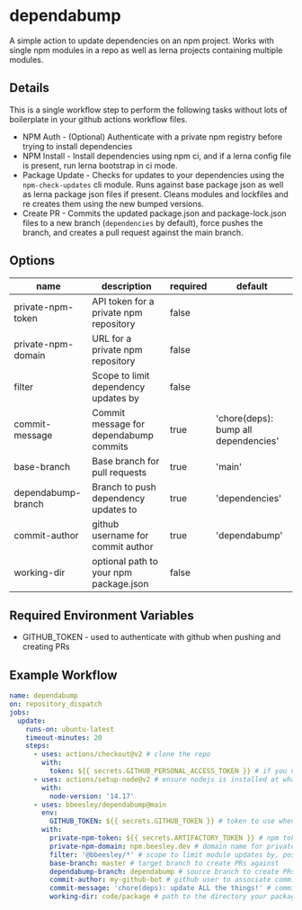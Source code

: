 # dependabump

A simple action to update dependencies on an npm project. Works with single npm modules in a repo as well as lerna projects containing multiple modules.

## Details

This is a single workflow step to perform the following tasks without lots of boilerplate in your github actions workflow files.

* NPM Auth - (Optional) Authenticate with a private npm registry before trying to install dependencies
* NPM Install - Install dependencies using npm ci, and if a lerna config file is present, run lerna bootstrap in ci mode.
* Package Update - Checks for updates to your dependencies using the `npm-check-updates` cli module. Runs against base package json as well as lerna package json files if present. Cleans modules and lockfiles and re creates them using the new bumped versions.
* Create PR - Commits the updated package.json and package-lock.json files to a new branch (`dependencies` by default), force pushes the branch, and creates a pull request against the main branch.

## Options

| name                 | description                                       | required | default                              |
|----------------------|---------------------------------------------------|----------|--------------------------------------|
|  private-npm-token   | API token for a private npm repository            | false    |                                      |
|  private-npm-domain  | URL for a private npm repository                  | false    |                                      |
|  filter              | Scope to limit dependency updates by              | false    |                                      |
|  commit-message      | Commit message for dependabump commits            | true     | 'chore(deps): bump all dependencies' |
|  base-branch         | Base branch for pull requests                     | true     | 'main'                               |
|  dependabump-branch  | Branch to push dependency updates to              | true     | 'dependencies'                       |
|  commit-author       | github username for commit author                 | true     | 'dependabump'                        |
|  working-dir         | optional path to your npm package.json            | false    |                                      |

## Required Environment Variables

* GITHUB_TOKEN - used to authenticate with github when pushing and creating PRs
  
## Example Workflow

```yaml
name: dependabump
on: repository_dispatch
jobs:
  update:
    runs-on: ubuntu-latest
    timeout-minutes: 20
    steps:
      - uses: actions/checkout@v2 # clone the repo
        with:
          token: ${{ secrets.GITHUB_PERSONAL_ACCESS_TOKEN }} # if you need special access to push commits
      - uses: actions/setup-node@v2 # ensure nodejs is installed at whatever version you use
        with:
          node-version: '14.17'
      - uses: bbeesley/dependabump@main
        env:
          GITHUB_TOKEN: ${{ secrets.GITHUB_TOKEN }} # token to use when creating PRs 
        with:
          private-npm-token: ${{ secrets.ARTIFACTORY_TOKEN }} # npm token to access private registry (if used)
          private-npm-domain: npm.beesley.dev # domain name for private npm registry (if used)
          filter: '@bbeesley/*' # scope to limit module updates by, possible updates are matched against this pattern
          base-branch: master # target branch to create PRs against
          dependabump-branch: dependabump # source branch to create PRs from
          commit-author: my-github-bot # github user to associate commits to
          commit-message: 'chore(deps): update ALL the things!' # commit message to use for dependency update commits
          working-dir: code/package # path to the directory your package.json is in, if not in repo root
```
